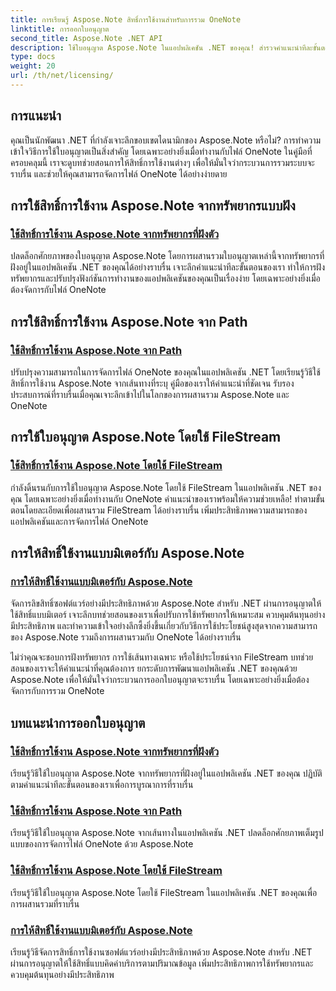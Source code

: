 ```yaml
---
title: การเรียนรู้ Aspose.Note สิทธิ์การใช้งานสำหรับการรวม OneNote
linktitle: การออกใบอนุญาต
second_title: Aspose.Note .NET API
description: ใช้ใบอนุญาต Aspose.Note ในแอปพลิเคชัน .NET ของคุณ! สำรวจคำแนะนำทีละขั้นตอนสำหรับการฝังทรัพยากร การใช้พาธ FileStream และการออกใบอนุญาตแบบคิดค่าบริการตามปริมาณข้อมูลที่มีประสิทธิภาพ
type: docs
weight: 20
url: /th/net/licensing/
---
```

## การแนะนำ

คุณเป็นนักพัฒนา .NET ที่กำลังเจาะลึกขอบเขตไดนามิกของ Aspose.Note หรือไม่? การทำความเข้าใจวิธีการใช้ใบอนุญาตเป็นสิ่งสำคัญ โดยเฉพาะอย่างยิ่งเมื่อทำงานกับไฟล์ OneNote ในคู่มือที่ครอบคลุมนี้ เราจะดูบทช่วยสอนการให้สิทธิ์การใช้งานต่างๆ เพื่อให้มั่นใจว่ากระบวนการรวมระบบจะราบรื่น และช่วยให้คุณสามารถจัดการไฟล์ OneNote ได้อย่างง่ายดาย

## การใช้สิทธิ์การใช้งาน Aspose.Note จากทรัพยากรแบบฝัง
### [ใช้สิทธิ์การใช้งาน Aspose.Note จากทรัพยากรที่ฝังตัว](./apply-license-embedded-resource/)

ปลดล็อกศักยภาพของใบอนุญาต Aspose.Note โดยการผสานรวมใบอนุญาตเหล่านี้จากทรัพยากรที่ฝังอยู่ในแอปพลิเคชัน .NET ของคุณได้อย่างราบรื่น เจาะลึกคำแนะนำทีละขั้นตอนของเรา ทำให้การฝังทรัพยากรและปรับปรุงฟังก์ชันการทำงานของแอปพลิเคชันของคุณเป็นเรื่องง่าย โดยเฉพาะอย่างยิ่งเมื่อต้องจัดการกับไฟล์ OneNote

## การใช้สิทธิ์การใช้งาน Aspose.Note จาก Path
### [ใช้สิทธิ์การใช้งาน Aspose.Note จาก Path](./apply-license-from-path/)

ปรับปรุงความสามารถในการจัดการไฟล์ OneNote ของคุณในแอปพลิเคชัน .NET โดยเรียนรู้วิธีใช้สิทธิ์การใช้งาน Aspose.Note จากเส้นทางที่ระบุ คู่มือของเราให้คำแนะนำที่ชัดเจน รับรองประสบการณ์ที่ราบรื่นเมื่อคุณเจาะลึกเข้าไปในโลกของการผสานรวม Aspose.Note และ OneNote

## การใช้ใบอนุญาต Aspose.Note โดยใช้ FileStream
### [ใช้สิทธิ์การใช้งาน Aspose.Note โดยใช้ FileStream](./apply-license-using-filestream/)

กำลังดิ้นรนกับการใช้ใบอนุญาต Aspose.Note โดยใช้ FileStream ในแอปพลิเคชัน .NET ของคุณ โดยเฉพาะอย่างยิ่งเมื่อทำงานกับ OneNote คำแนะนำของเราพร้อมให้ความช่วยเหลือ! ทำตามขั้นตอนโดยละเอียดเพื่อผสานรวม FileStream ได้อย่างราบรื่น เพิ่มประสิทธิภาพความสามารถของแอปพลิเคชันและการจัดการไฟล์ OneNote

## การให้สิทธิ์ใช้งานแบบมิเตอร์กับ Aspose.Note
### [การให้สิทธิ์ใช้งานแบบมิเตอร์กับ Aspose.Note](./metered-licensing/)

จัดการลิขสิทธิ์ซอฟต์แวร์อย่างมีประสิทธิภาพด้วย Aspose.Note สำหรับ .NET ผ่านการอนุญาตให้ใช้สิทธิ์แบบมิเตอร์ เจาะลึกบทช่วยสอนของเราเพื่อปรับการใช้ทรัพยากรให้เหมาะสม ควบคุมต้นทุนอย่างมีประสิทธิภาพ และทำความเข้าใจอย่างลึกซึ้งยิ่งขึ้นเกี่ยวกับวิธีการใช้ประโยชน์สูงสุดจากความสามารถของ Aspose.Note รวมถึงการผสานรวมกับ OneNote ได้อย่างราบรื่น

ไม่ว่าคุณจะชอบการฝังทรัพยากร การใช้เส้นทางเฉพาะ หรือใช้ประโยชน์จาก FileStream บทช่วยสอนของเราจะให้คำแนะนำที่คุณต้องการ ยกระดับการพัฒนาแอปพลิเคชัน .NET ของคุณด้วย Aspose.Note เพื่อให้มั่นใจว่ากระบวนการออกใบอนุญาตจะราบรื่น โดยเฉพาะอย่างยิ่งเมื่อต้องจัดการกับการรวม OneNote
## บทแนะนำการออกใบอนุญาต
### [ใช้สิทธิ์การใช้งาน Aspose.Note จากทรัพยากรที่ฝังตัว](./apply-license-embedded-resource/)
เรียนรู้วิธีใช้ใบอนุญาต Aspose.Note จากทรัพยากรที่ฝังอยู่ในแอปพลิเคชัน .NET ของคุณ ปฏิบัติตามคำแนะนำทีละขั้นตอนของเราเพื่อการบูรณาการที่ราบรื่น
### [ใช้สิทธิ์การใช้งาน Aspose.Note จาก Path](./apply-license-from-path/)
เรียนรู้วิธีใช้ใบอนุญาต Aspose.Note จากเส้นทางในแอปพลิเคชัน .NET ปลดล็อกศักยภาพเต็มรูปแบบของการจัดการไฟล์ OneNote ด้วย Aspose.Note
### [ใช้สิทธิ์การใช้งาน Aspose.Note โดยใช้ FileStream](./apply-license-using-filestream/)
เรียนรู้วิธีใช้ใบอนุญาต Aspose.Note โดยใช้ FileStream ในแอปพลิเคชัน .NET ของคุณเพื่อการผสานรวมที่ราบรื่น
### [การให้สิทธิ์ใช้งานแบบมิเตอร์กับ Aspose.Note](./metered-licensing/)
เรียนรู้วิธีจัดการสิทธิ์การใช้งานซอฟต์แวร์อย่างมีประสิทธิภาพด้วย Aspose.Note สำหรับ .NET ผ่านการอนุญาตให้ใช้สิทธิ์แบบคิดค่าบริการตามปริมาณข้อมูล เพิ่มประสิทธิภาพการใช้ทรัพยากรและควบคุมต้นทุนอย่างมีประสิทธิภาพ